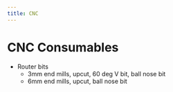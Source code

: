 ```yaml
---
title: CNC
---
```


# CNC Consumables

  * Router bits
    * 3mm end mills, upcut, 60 deg V bit, ball nose bit
    * 6mm end mills, upcut, ball nose bit
